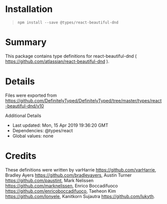 # Installation
> `npm install --save @types/react-beautiful-dnd`

# Summary
This package contains type definitions for react-beautiful-dnd ( https://github.com/atlassian/react-beautiful-dnd ).

# Details
Files were exported from https://github.com/DefinitelyTyped/DefinitelyTyped/tree/master/types/react-beautiful-dnd/v10

Additional Details
 * Last updated: Mon, 15 Apr 2019 19:36:20 GMT
 * Dependencies: @types/react
 * Global values: none

# Credits
These definitions were written by varHarrie <https://github.com/varHarrie>, Bradley Ayers <https://github.com/bradleyayers>, Austin Turner <https://github.com/paustint>, Mark Nelissen <https://github.com/marknelissen>, Enrico Boccadifuoco <https://github.com/enricoboccadifuoco>, Taeheon Kim <https://github.com/lonyele>, Kanitkorn Sujautra <https://github.com/lukyth>.
